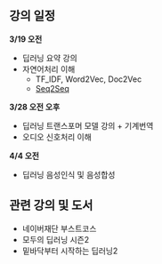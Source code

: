 ## 강의 일정

**3/19 오전**
- 딥러닝 요약 강의
- 자연어처리 이해
  - TF_IDF, Word2Vec, Doc2Vec
  - [Seq2Seq](https://wikidocs.net/24996)  

**3/28 오전 오후**
- 딥러닝 트랜스포머 모델 강의 + 기계번역
- 오디오 신호처리 이해

**4/4 오전**
- 딥러닝 음성인식 및 음성합성

## 관련 강의 및 도서
- 네이버재단 부스트코스
- 모두의 딥러닝 시즌2
- 밑바닥부터 시작하는 딥러닝2
